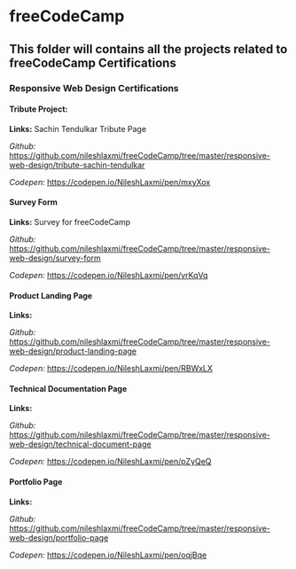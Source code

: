 # freeCodeCamp

## This folder will contains all the projects related to freeCodeCamp Certifications

### Responsive Web Design Certifications
#### Tribute Project: 
**Links:** Sachin Tendulkar Tribute Page

*Github:* https://github.com/nileshlaxmi/freeCodeCamp/tree/master/responsive-web-design/tribute-sachin-tendulkar

*Codepen:* https://codepen.io/NileshLaxmi/pen/mxyXox

#### Survey Form
**Links:** Survey for freeCodeCamp

*Github:* https://github.com/nileshlaxmi/freeCodeCamp/tree/master/responsive-web-design/survey-form

*Codepen:* https://codepen.io/NileshLaxmi/pen/vrKqVq

#### Product Landing Page
**Links:** 

*Github:* https://github.com/nileshlaxmi/freeCodeCamp/tree/master/responsive-web-design/product-landing-page

*Codepen:* https://codepen.io/NileshLaxmi/pen/RBWxLX

#### Technical Documentation Page
**Links:** 

*Github:*
https://github.com/nileshlaxmi/freeCodeCamp/tree/master/responsive-web-design/technical-document-page

*Codepen:*
https://codepen.io/NileshLaxmi/pen/pZyQeQ

#### Portfolio Page
**Links:** 

*Github:*
https://github.com/nileshlaxmi/freeCodeCamp/tree/master/responsive-web-design/portfolio-page

*Codepen:*
https://codepen.io/NileshLaxmi/pen/oqjBqe